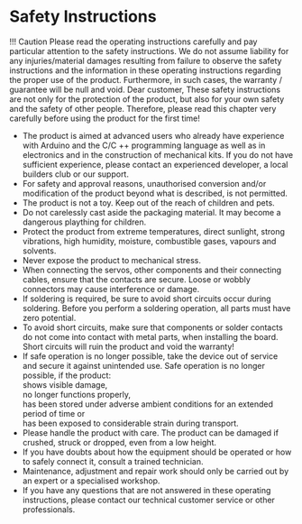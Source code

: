 # Safety Instructions

!!! Caution
    Please read the operating instructions carefully and pay particular attention to the safety instructions. We do not assume liability for any injuries/material damages resulting from failure to observe the safety instructions and the information in these operating instructions regarding the proper use of the product. Furthermore, in such cases, the warranty / guarantee will be null and void. Dear customer, These safety instructions are not only for the protection of the product, but also for your own safety and the safety of other people. Therefore, please read this chapter very carefully before using the product for the first time!   

- The product is aimed at advanced users who already have experience with Arduino and the C/C ++ programming language as well as in electronics and in the construction of mechanical kits. If you do not have sufficient experience, please contact an experienced developer, a local builders club or our support. 
- For safety and approval reasons, unauthorised conversion and/or modification of the product beyond what is described, is not permitted.
- The product is not a toy. Keep out of the reach of children and pets. 
- Do not carelessly cast aside the packaging material. It may become a dangerous plaything for children. 
- Protect the product from extreme temperatures, direct sunlight, strong vibrations, high humidity, moisture, combustible gases, vapours and solvents.
- Never expose the product to mechanical stress. 
- When connecting the servos, other components and their connecting cables, ensure that the contacts are secure. Loose or wobbly connectors may cause interference or damage. 
- If soldering is required, be sure to avoid short circuits occur during soldering. Before you perform a soldering operation, all parts must have zero potential. 
- To avoid short circuits, make sure that components or solder contacts do not come into contact with metal parts, when installing the board. Short circuits will ruin the product and void the warranty! 
- If safe operation is no longer possible, take the device out of service and secure it against unintended use. Safe operation is no longer possible, if the product:   
  shows visible damage,   
  no longer functions properly,   
  has been stored under adverse ambient conditions for an extended period of time or   
  has been exposed to considerable strain during transport.    
- Please handle the product with care. The product can be damaged if crushed, struck or dropped, even from a low height. 
- If you have doubts about how the equipment should be operated or how to safely connect it, consult a trained technician. 
- Maintenance, adjustment and repair work should only be carried out by an expert or a specialised workshop. 
- If you have any questions that are not answered in these operating instructions, please contact our technical customer service or other professionals.
